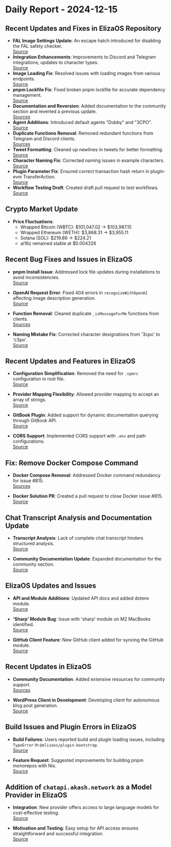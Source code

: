 # Daily Report - 2024-12-15

## Recent Updates and Fixes in ElizaOS Repository

- **FAL Image Settings Update**: An escape hatch introduced for disabling the FAL safety checker.  
  [Source](https://github.com/elizaOS/eliza/commit/33931e356f84534ea240d7352d7ef11ec463252f)
- **Integration Enhancements**: Improvements to Discord and Telegram integrations; updates to character types.  
  [Source](https://github.com/elizaOS/eliza/commit/9ac6f3bdd2fc6783b1cd4cc36a6bb32592f9ac34)
- **Image Loading Fix**: Resolved issues with loading images from various endpoints.  
  [Source](https://github.com/elizaOS/eliza/commit/026caf7729462fd03caf5b22b9465bb0eff7ce6c)
- **pnpm Lockfile Fix**: Fixed broken pnpm lockfile for accurate dependency management.  
  [Source](https://github.com/elizaOS/eliza/commit/7288fd0d69b6dc8af68b7203e311ff5e8a283344)
- **Documentation and Reversion**: Added documentation to the community section and reverted a previous update.  
  [Sources](https://github.com/elizaOS/eliza/commit/8ae6d105c8d9f0a9eb1b4985ec33a1cebfd67e57)
- **Agent Additions**: Introduced default agents "Dobby" and "3CPO".  
  [Source](https://github.com/elizaOS/eliza/commit/969812eb45afba95b2f1351c42d507297ea5a09e)
- **Duplicate Functions Removal**: Removed redundant functions from Telegram and Discord clients.  
  [Sources](https://github.com/elizaOS/eliza/commit/7d6d121ec9d07be91c5afd2e54d0c4626abd9873)
- **Tweet Formatting**: Cleaned up newlines in tweets for better formatting.  
  [Source](https://github.com/elizaOS/eliza/commit/105025a59c7f2d688cd1188f4e63cfacdd858243)
- **Character Naming Fix**: Corrected naming issues in example characters.  
  [Source](https://github.com/elizaOS/eliza/commit/a0c49d861d0f75855a3030cef5da4ceea7e09d3c)
- **Plugin Parameter Fix**: Ensured correct transaction hash return in plugin-evm TransferAction.  
  [Source](https://github.com/elizaOS/eliza/commit/ca5edca37f7ea3f500ca2910eccd1354d92ad730)
- **Workflow Testing Draft**: Created draft pull request to test workflows.  
  [Source](https://github.com/elizaOS/eliza/pull/1132)

## Crypto Market Update

- **Price Fluctuations**:
  - Wrapped Bitcoin (WBTC): $101,047.02 → $103,987.15
  - Wrapped Ethereum (WETH): $3,868.31 → $3,955.11
  - Solana (SOL): $219.86 → $224.21
  - ai16z remained stable at $0.004326

## Recent Bug Fixes and Issues in ElizaOS

- **pnpm Install Issue**: Addressed lock file updates during installations to avoid inconsistencies.  
  [Source](https://github.com/elizaOS/eliza/issues/1121)

- **OpenAI Request Error**: Fixed 404 errors in `recognizeWithOpenAI` affecting image description generation.  
  [Source](https://github.com/elizaOS/eliza/issues/1123)

- **Function Removal**: Cleared duplicate `_isMessageForMe` functions from clients.  
  [Sources](https://github.com/elizaOS/eliza/pull/1140)

- **Naming Mistake Fix**: Corrected character designations from '3cpo' to 'c3po'.  
  [Source](https://github.com/elizaOS/eliza/pull/1133)

## Recent Updates and Features in ElizaOS

- **Configuration Simplification**: Removed the need for `.npmrc` configuration in root file.  
  [Source](https://github.com/elizaOS/eliza/commit/2afc62127335be3ef44a52fb543e10bed4d3d60e)

- **Provider Mapping Flexibility**: Allowed provider mapping to accept an array of strings.  
  [Source](https://github.com/elizaOS/eliza/issues/1108)

- **GitBook Plugin**: Added support for dynamic documentation querying through GitBook API.  
  [Source](https://github.com/elizaOS/eliza/pull/1126)

- **CORS Support**: Implemented CORS support with `.env` and path configurations.  
  [Source](https://github.com/elizaOS/eliza/pull/1138)

## Fix: Remove Docker Compose Command

- **Docker Compose Removal**: Addressed Docker command redundancy for issue #815.  
  [Sources](https://github.com/elizaOS/eliza/commit/1815030635ed62db4aca744e9c22de5f38eb13c8)

- **Docker Solution PR**: Created a pull request to close Docker issue #815.  
  [Source](https://github.com/elizaOS/eliza/pull/1137)

## Chat Transcript Analysis and Documentation Update

- **Transcript Analysis**: Lack of complete chat transcript hinders structured analysis.  
  [Source](https://discord.com/channels/1253563208833433701/1326603270893867064)

- **Community Documentation Update**: Expanded documentation for the community section.  
  [Source](https://github.com/elizaOS/eliza/pull/1111)

## ElizaOS Updates and Issues

- **API and Module Additions**: Updated API docs and added dotenv module.  
  [Source](https://github.com/elizaOS/eliza/commit/5595a84478819ff89d4a4db3f38b33242d74dc80)

- **'Sharp' Module Bug**: Issue with 'sharp' module on M2 MacBooks identified.  
  [Source](https://github.com/elizaOS/eliza/issues/1119)

- **GitHub Client Feature**: New GitHub client added for syncing the GitHub module.  
  [Source](https://github.com/elizaOS/eliza/pull/1134)

## Recent Updates in ElizaOS

- **Community Documentation**: Added extensive resources for community support.  
  [Sources](https://github.com/elizaOS/eliza/pull/1114)

- **WordPress Client in Development**: Developing client for autonomous blog post generation.  
  [Source](https://github.com/elizaOS/eliza/pull/1116)

## Build Issues and Plugin Errors in ElizaOS

- **Build Failures**: Users reported build and plugin loading issues, including `TypeError` in `@elizaos/plugin-bootstrap`.  
  [Source](https://github.com/elizaOS/eliza/issues/1118)

- **Feature Request**: Suggested improvements for building pnpm monorepos with Nix.  
  [Source](https://github.com/elizaOS/eliza/issues/1142)

## Addition of `chatapi.akash.network` as a Model Provider in ElizaOS

- **Integration**: New provider offers access to large language models for cost-effective testing.  
  [Source](https://github.com/elizaOS/eliza/commit/d0ea22056b26c335b933f5249004a51f7800db1a)

- **Motivation and Testing**: Easy setup for API access ensures straightforward and successful integration.  
  [Source](https://github.com/elizaOS/eliza/pull/1131)
